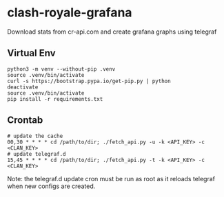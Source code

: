 # clash-royale-grafana
Download stats from cr-api.com and create grafana graphs using telegraf

## Virtual Env
    python3 -m venv --without-pip .venv
    source .venv/bin/activate
    curl -s https://bootstrap.pypa.io/get-pip.py | python
    deactivate
    source .venv/bin/activate
    pip install -r requirements.txt

## Crontab
    # update the cache
    00,30 * * * * cd /path/to/dir; ./fetch_api.py -u -k <API_KEY> -c <CLAN_KEY>
    # update telegraf.d
    15,45 * * * * cd /path/to/dir; ./fetch_api.py -t -k <API_KEY> -c <CLAN_KEY>

Note: the telegraf.d update cron must be run as root as it reloads telegraf when new configs are created.
